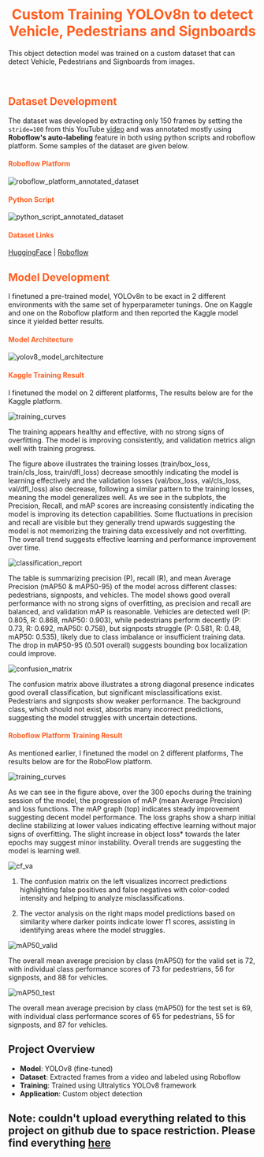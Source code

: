 <h1 align='center' style=color:#fe5e21;><strong>Custom Training YOLOv8n to detect Vehicle, Pedestrians and Signboards</strong></h1>

This object detection model was trained on a custom dataset that can detect Vehicle, Pedestrians and Signboards from images.

<br/>

<h2 style=color:#fe5e21;>Dataset Development</h2>

The dataset was developed by extracting only 150 frames by setting the `stride=100` from this YouTube [video](https://www.youtube.com/watch?v=7HaJArMDKgI&ab_channel=JUtah) and was annotated mostly using **Roboflow's auto-labeling** feature in both using python scripts and roboflow platform.
Some samples of the dataset are given below.

<h4 style=color:#fe5e21;>Roboflow Platform</h4>

![roboflow_platform_annotated_dataset](https://raw.githubusercontent.com/RezuwanHassan262/YOLOv8-Custom-Training-Object-Detection/main/images/roboflow_annotated_data.PNG)


<h4 style=color:#fe5e21;>Python Script</h4>

![python_script_annotated_dataset](https://raw.githubusercontent.com/RezuwanHassan262/YOLOv8-Custom-Training-Object-Detection/main/images/annotated_data_batch.png)


<h4 style=color:#fe5e21;>Dataset Links</h4>

[HuggingFace](https://www.youtube.com/watch?v=7HaJArMDKgI&ab_channel=JUtah) | [Roboflow](https://app.roboflow.com/bondstein-technologies-limited/bondstein_project/browse?queryText=&pageSize=50&startingIndex=0&browseQuery=true)


<h2 style=color:#fe5e21;>Model Development</h2>

I finetuned a pre-trained model, YOLOv8n to be exact in 2 different environments with the same set of hyperparameter tunings. One on Kaggle and one on the Roboflow platform and then reported the Kaggle model since it yielded better results.


<h4 style=color:#fe5e21;>Model Architecture</h4>

![yolov8_model_architecture](https://raw.githubusercontent.com/RezuwanHassan262/YOLOv8-Custom-Training-Object-Detection/main/images/YOLOv8n_architecture.jpg)



<h4 style=color:#fe5e21;>Kaggle Training Result</h4>

I finetuned the model on 2 different platforms, The results below are for the Kaggle platform.

![training_curves](https://raw.githubusercontent.com/RezuwanHassan262/YOLOv8-Custom-Training-Object-Detection/main/images/results.png)

The training appears healthy and effective, with no strong signs of overfitting. The model is improving consistently, and validation metrics align well with training progress.

The figure above illustrates the training losses (train/box_loss, train/cls_loss, train/dfl_loss) decrease smoothly indicating the model is learning effectively and the validation losses (val/box_loss, val/cls_loss, val/dfl_loss) also decrease, following a similar pattern to the training losses, meaning the model generalizes well. As we see in the subplots, the Precision, Recall, and mAP scores are increasing consistently indicating the model is improving its detection capabilities. Some fluctuations in precision and recall are visible but they generally trend upwards suggesting the model is not memorizing the training data excessively and not overfitting. The overall trend suggests effective learning and performance improvement over time.


![classification_report](https://raw.githubusercontent.com/RezuwanHassan262/YOLOv8-Custom-Training-Object-Detection/main/images/cr.PNG)

The table is summarizing precision (P), recall (R), and mean Average Precision (mAP50 & mAP50-95) of the model across different classes: pedestrians, signposts, and vehicles.
The model shows good overall performance with no strong signs of overfitting, as precision and recall are balanced, and validation mAP is reasonable. Vehicles are detected well (P: 0.805, R: 0.868, mAP50: 0.903), while pedestrians perform decently (P: 0.73, R: 0.692, mAP50: 0.758), but signposts struggle (P: 0.581, R: 0.48, mAP50: 0.535), likely due to class imbalance or insufficient training data. The drop in mAP50-95 (0.501 overall) suggests bounding box localization could improve. 


![confusion_matrix](https://raw.githubusercontent.com/RezuwanHassan262/YOLOv8-Custom-Training-Object-Detection/main/images/cf.png)

The confusion matrix above illustrates a strong diagonal presence indicates good overall classification, but significant misclassifications exist. Pedestrians and signposts show weaker performance. The background class, which should not exist, absorbs many incorrect predictions, suggesting the model struggles with uncertain detections. 


<h4 style=color:#fe5e21;>Roboflow Platform Training Result</h4>

As mentioned earlier, I finetuned the model on 2 different platforms, The results below are for the RoboFlow platform.

![training_curves](https://raw.githubusercontent.com/RezuwanHassan262/YOLOv8-Custom-Training-Object-Detection/main/images/graphs.PNG)

As we can see in the figure above, over the 300 epochs during the training session of the model, the progression of mAP (mean Average Precision) and loss functions. The mAP graph (top) indicates steady improvement suggesting decent model performance. The loss graphs show a sharp initial decline stabilizing at lower values indicating effective learning without major signs of overfitting. The slight increase in object loss* towards the later epochs may suggest minor instability. Overall trends are suggesting the model is learning well.


![cf_va](https://raw.githubusercontent.com/RezuwanHassan262/YOLOv8-Custom-Training-Object-Detection/main/images/x1.PNG)


1. The confusion matrix on the left visualizes incorrect predictions highlighting false positives and false negatives with color-coded intensity and helping to analyze misclassifications. 

2. The vector analysis on the right maps model predictions based on similarity where darker points indicate lower f1 scores, assisting in identifying areas where the model struggles.



![mAP50_valid](https://raw.githubusercontent.com/RezuwanHassan262/YOLOv8-Custom-Training-Object-Detection/main/images/x3.PNG)

The overall mean average precision by class (mAP50) for the valid set is 72, with individual class performance scores of 73 for pedestrians, 56 for signposts, and 88 for vehicles. 

![mAP50_test](https://raw.githubusercontent.com/RezuwanHassan262/YOLOv8-Custom-Training-Object-Detection/main/images/x2.PNG)

The overall mean average precision by class (mAP50) for the test set is 69, with individual class performance scores of 65 for pedestrians, 55 for signposts, and 87 for vehicles. 

<!--$$$$$$$$$$$$$$$$$$$$$$$$$$$$$$$$$$$$$$$$$$$$$$$$$$$$$$$$$$$$$$$$$$$$$$$$$$$$$$$$$$$$$$$$$$$$$$$$$$$$$$$$$$$$$$$$$$$

$$$$$$$$$$$$$$$$$$$$$$$$$$$$$$$$$$$$$$$$$$$$$$$$$$$$$$$$$$$$$$$$$$$$$$$$$$$$$$$$$$$$$$$$$$$$$$$$$$$$$$$$$$$$$$$$$$$-->


##  Project Overview
- **Model**: YOLOv8 (fine-tuned)
- **Dataset**: Extracted frames from a video and labeled using Roboflow
- **Training**: Trained using Ultralytics YOLOv8 framework
- **Application**: Custom object detection

## Note: couldn't upload everything related to this project on github due to space restriction. Please find everything [here](https://drive.google.com/drive/folders/1Mf7FGdRDhd3JZC-tb-gghykeM1qa4cc6?usp=sharing)
